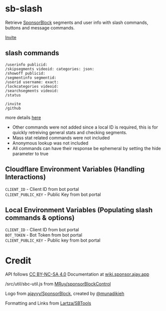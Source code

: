 # sb-slash
Retrieve [SponsorBlock](https://github.com/ajayyy/SponsorBlock) segments and user info with slash commands, buttons and message commands.

[Invite](https://sb-slash.mchang.workers.dev/invite)

## slash commands
```
/userinfo publicid:
/skipsegments videoid: categories: json:
/showoff publicid:
/segmentinfo segmentid:
/userid username: exact:
/lockcategories videoid:
/searchsegments videoid:
/status

/invite
/github
```
more details [here](./docs/commands)

- Other commands were not added since a local ID is required, this is for quickly retreiving general stats and checking segments.
- Mass stat related commands were not included  
- Anonymous lookup was not included
- All commands can have their response be ephemeral by setting the hide parameter to true

## Cloudflare Environment Variables (Handling Interactions)
`CLIENT_ID` - Client ID from bot portal  
`CLIENT_PUBLIC_KEY` - Public Key from bot portal

## Local Environment Variables (Populating slash commands & options)
`CLIENT_ID` - Client ID from bot portal  
`BOT_TOKEN` - Bot Token from bot portal  
`CLIENT_PUBLIC_KEY` - Public key from bot portal

# Credit
API follows [CC BY-NC-SA 4.0](https://creativecommons.org/licenses/by-nc-sa/4.0/) Documentation at [wiki.sponsor.ajay.app](https://wiki.sponsor.ajay.app/index.php/API_Docs)

/src/util/sbc-util.js from [MRuy/sponsorBlockControl](https://github.com/MRuy/sponsorBlockControl/blob/master/src/utils.js)

Logo from [ajayyy/SponsorBlock](https://github.com/ajayyy/SponsorBlock/tree/master/public/icons), created by [@munadikieh](https://github.com/munadikieh)

Formatting and Links from [Lartza/SBTools](https://github.com/Lartza/SBtools)
